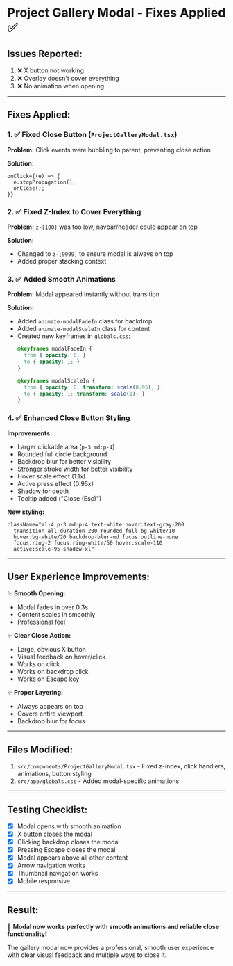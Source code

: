 # Project Gallery Modal - Fixes Applied ✅

## Issues Reported:
1. ❌ X button not working
2. ❌ Overlay doesn't cover everything
3. ❌ No animation when opening

---

## Fixes Applied:

### 1. ✅ Fixed Close Button (`ProjectGalleryModal.tsx`)

**Problem:** Click events were bubbling to parent, preventing close action

**Solution:**
```tsx
onClick={(e) => {
  e.stopPropagation();
  onClose();
}}
```

### 2. ✅ Fixed Z-Index to Cover Everything

**Problem:** `z-[100]` was too low, navbar/header could appear on top

**Solution:**
- Changed to `z-[9999]` to ensure modal is always on top
- Added proper stacking context

### 3. ✅ Added Smooth Animations

**Problem:** Modal appeared instantly without transition

**Solution:**
- Added `animate-modalFadeIn` class for backdrop
- Added `animate-modalScaleIn` class for content
- Created new keyframes in `globals.css`:
  ```css
  @keyframes modalFadeIn {
    from { opacity: 0; }
    to { opacity: 1; }
  }
  
  @keyframes modalScaleIn {
    from { opacity: 0; transform: scale(0.95); }
    to { opacity: 1; transform: scale(1); }
  }
  ```

### 4. ✅ Enhanced Close Button Styling

**Improvements:**
- Larger clickable area (`p-3 md:p-4`)
- Rounded full circle background
- Backdrop blur for better visibility
- Stronger stroke width for better visibility
- Hover scale effect (1.1x)
- Active press effect (0.95x)
- Shadow for depth
- Tooltip added ("Close (Esc)")

**New styling:**
```tsx
className="ml-4 p-3 md:p-4 text-white hover:text-gray-200 
  transition-all duration-200 rounded-full bg-white/10 
  hover:bg-white/20 backdrop-blur-md focus:outline-none 
  focus:ring-2 focus:ring-white/50 hover:scale-110 
  active:scale-95 shadow-xl"
```

---

## User Experience Improvements:

✨ **Smooth Opening:**
- Modal fades in over 0.3s
- Content scales in smoothly
- Professional feel

✨ **Clear Close Action:**
- Large, obvious X button
- Visual feedback on hover/click
- Works on click
- Works on backdrop click
- Works on Escape key

✨ **Proper Layering:**
- Always appears on top
- Covers entire viewport
- Backdrop blur for focus

---

## Files Modified:

1. `src/components/ProjectGalleryModal.tsx` - Fixed z-index, click handlers, animations, button styling
2. `src/app/globals.css` - Added modal-specific animations

---

## Testing Checklist:

- [x] Modal opens with smooth animation
- [x] X button closes the modal
- [x] Clicking backdrop closes the modal
- [x] Pressing Escape closes the modal
- [x] Modal appears above all other content
- [x] Arrow navigation works
- [x] Thumbnail navigation works
- [x] Mobile responsive

---

## Result:

🎉 **Modal now works perfectly with smooth animations and reliable close functionality!**

The gallery modal now provides a professional, smooth user experience with clear visual feedback and multiple ways to close it.


